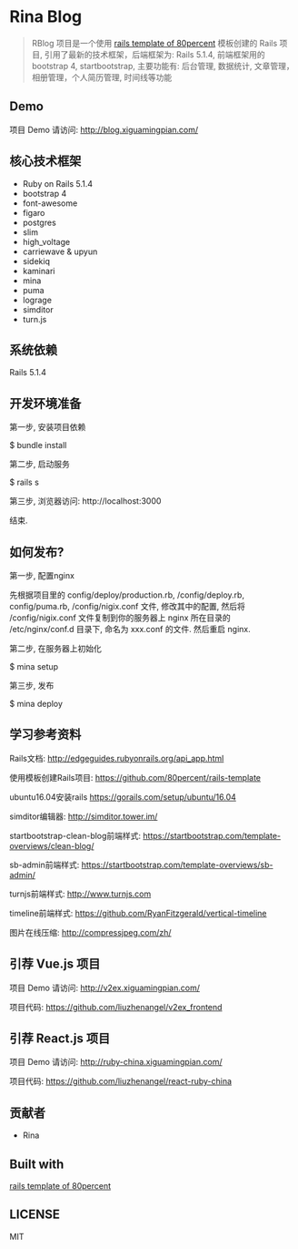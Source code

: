 

# Rina Blog

> RBlog 项目是一个使用 [rails template of 80percent](https://github.com/80percent/rails-template) 模板创建的 Rails 项目, 引用了最新的技术框架，后端框架为: Rails 5.1.4, 前端框架用的 bootstrap 4, startbootstrap, 主要功能有: 后台管理, 数据统计, 文章管理，相册管理，个人简历管理, 时间线等功能

## Demo

项目 Demo 请访问: <http://blog.xiguamingpian.com/>

## 核心技术框架

* Ruby on Rails 5.1.4
* bootstrap 4
* font-awesome
* figaro
* postgres
* slim
* high_voltage
* carriewave & upyun
* sidekiq
* kaminari
* mina
* puma
* lograge
* simditor
* turn.js

## 系统依赖

Rails 5.1.4

## 开发环境准备

第一步, 安装项目依赖

$ bundle install

第二步, 启动服务

$ rails s

第三步, 浏览器访问: http://localhost:3000

结束.

## 如何发布?

第一步, 配置nginx

先根据项目里的 config/deploy/production.rb, /config/deploy.rb, config/puma.rb, /config/nigix.conf 文件, 修改其中的配置, 然后将 /config/nigix.conf 文件复制到你的服务器上 nginx 所在目录的 /etc/nginx/conf.d 目录下, 命名为 xxx.conf 的文件. 然后重启 nginx.

第二步, 在服务器上初始化

$ mina setup

第三步, 发布

$ mina deploy

## 学习参考资料

Rails文档: <http://edgeguides.rubyonrails.org/api_app.html>

使用模板创建Rails项目: <https://github.com/80percent/rails-template>

ubuntu16.04安装rails <https://gorails.com/setup/ubuntu/16.04>

simditor编辑器: <http://simditor.tower.im/>

startbootstrap-clean-blog前端样式: <https://startbootstrap.com/template-overviews/clean-blog/>

sb-admin前端样式: <https://startbootstrap.com/template-overviews/sb-admin/>

turnjs前端样式: <http://www.turnjs.com>

timeline前端样式: <https://github.com/RyanFitzgerald/vertical-timeline>

图片在线压缩: <http://compressjpeg.com/zh/>

## 引荐 Vue.js 项目

项目 Demo 请访问: <http://v2ex.xiguamingpian.com/>

项目代码: <https://github.com/liuzhenangel/v2ex_frontend>

## 引荐 React.js 项目

项目 Demo 请访问: <http://ruby-china.xiguamingpian.com/>

项目代码: <https://github.com/liuzhenangel/react-ruby-china>

## 贡献者

* Rina

## Built with

[rails template of 80percent](https://github.com/80percent/rails-template)

## LICENSE
MIT
